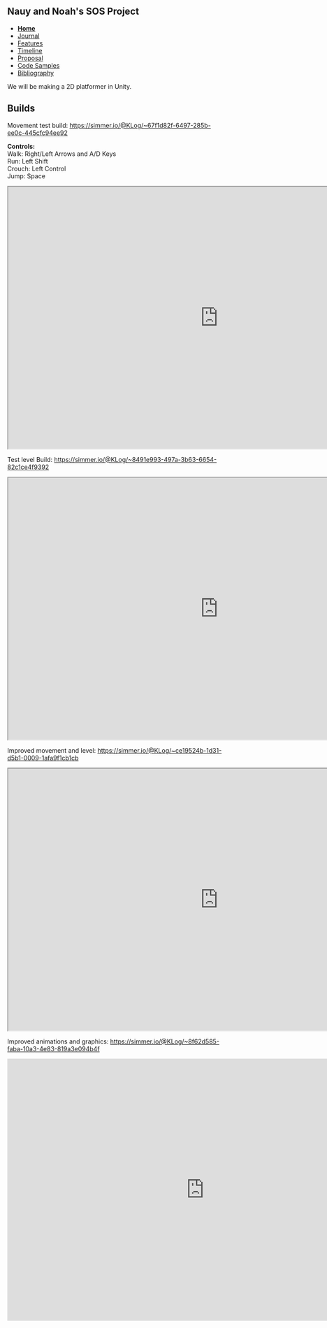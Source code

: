 Nauy and Noah's SOS Project
----
- [**Home**](/index.md)
- [Journal](/journal.md)
- [Features](/features.d)
- [Timeline](/timeline.md)
- [Proposal](/proposal.md)
- [Code Samples](/codesamples.md)
- [Bibliography](/bibliography.md)


We will be making a 2D platformer in Unity.

Builds
---
Movement test build: https://simmer.io/@KLog/~67f1d82f-6497-285b-ee0c-445cfc94ee92

**Controls:** <br>
  Walk: Right/Left Arrows and A/D Keys <br>
  Run: Left Shift <br>
  Crouch: Left Control <br>
  Jump: Space <br> 

<html>  
<iframe src="https://c.simmer.io/static/unityFrame/index.html?url=https%3A%2F%2Fsimmercdn.com%2Funity%2FYRbqrOnGtBYrd0LsyGZHCDNKL082%2Fcontent%2F67f1d82f-6497-285b-ee0c-445cfc94ee92&imagePath=screens/3.png" style="width:960px;height:600px;border:3"></iframe>
</html>


Test level Build: https://simmer.io/@KLog/~8491e993-497a-3b63-6654-82c1ce4f9392
 
<html>
<iframe src="https://c.simmer.io/static/unityFrame/index.html?url=https%3A%2F%2Fsimmercdn.com%2Funity%2FYRbqrOnGtBYrd0LsyGZHCDNKL082%2Fcontent%2F8491e993-497a-3b63-6654-82c1ce4f9392&imagePath=screens/0.png" style="width:960px;height:600px;border:3"></iframe>
</html>


Improved movement and level: https://simmer.io/@KLog/~ce19524b-1d31-d5b1-0009-1afa9f1cb1cb

<html>
<iframe src="https://c.simmer.io/static/unityFrame/index.html?url=https%3A%2F%2Fsimmercdn.com%2Funity%2FYRbqrOnGtBYrd0LsyGZHCDNKL082%2Fcontent%2Fce19524b-1d31-d5b1-0009-1afa9f1cb1cb&imagePath=screens/4.png" style="width:960px;height:600px;border:3"></iframe>
</html>


Improved animations and graphics: https://simmer.io/@KLog/~8f62d585-faba-10a3-4e83-819a3e094b4f

<html>
<iframe src="https://c.simmer.io/static/unityFrame/index.html?url=https%3A%2F%2Fsimmercdn.com%2Funity%2FYRbqrOnGtBYrd0LsyGZHCDNKL082%2Fcontent%2F8f62d585-faba-10a3-4e83-819a3e094b4f&imagePath=screens/1.png" style="width:900px;height:600px;border:0"></iframe>
</html>
